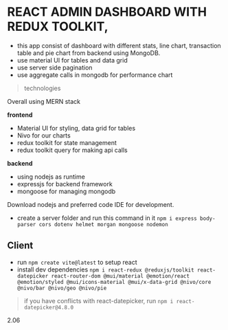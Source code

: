 # REACT ADMIN DASHBOARD WITH REDUX TOOLKIT, 

- this app consist of dashboard with different stats, line chart, transaction table and pie chart from backend using MongoDB.
- use material UI for tables and data grid
- use server side pagination
- use aggregate calls in mongodb for performance chart

> technologies

Overall using MERN stack

**frontend**
- Material UI for styling, data grid for tables
- Nivo for our charts
- redux toolkit for state management
- redux toolkit query for making api calls

**backend**
- using nodejs as runtime
- expressjs for backend framework
- mongoose for managing mongodb

Download nodejs and preferred code IDE for development.

- create a server folder and run this command in it `npm i express body-parser cors dotenv helmet morgan mongoose nodemon`

## Client
- run `npm create vite@latest` to setup react
- install dev dependencies `npm i react-redux @reduxjs/toolkit react-datepicker react-router-dom @mui/material @emotion/react @emotion/styled @mui/icons-material @mui/x-data-grid @nivo/core @nivo/bar @nivo/geo @nivo/pie`

> if you have conflicts with react-datepicker, run `npm i react-datepicker@4.8.0`

2.06